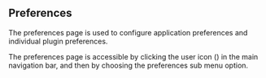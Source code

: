 ## Preferences

The preferences page is used to configure application preferences and individual plugin preferences.

The preferences page is accessible by clicking the user icon (<i class='fa pficon-user'></i>) in the main navigation bar, and then by choosing the preferences sub menu option.
